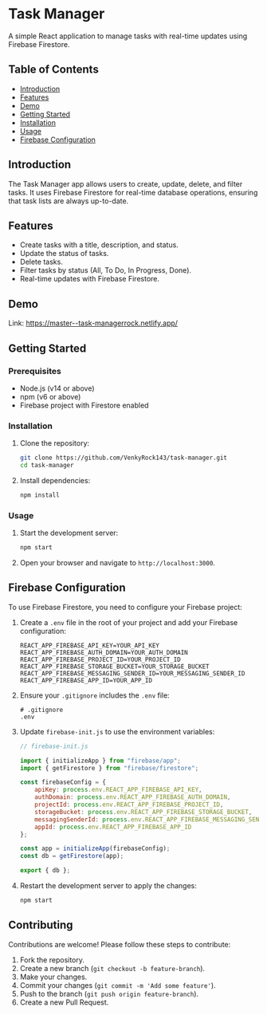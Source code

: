 # Task Manager

A simple React application to manage tasks with real-time updates using Firebase Firestore.

## Table of Contents

- [Introduction](#introduction)
- [Features](#features)
- [Demo](#demo)
- [Getting Started](#getting-started)
- [Installation](#installation)
- [Usage](#usage)
- [Firebase Configuration](#firebase-configuration)

## Introduction

The Task Manager app allows users to create, update, delete, and filter tasks. It uses Firebase Firestore for real-time database operations, ensuring that task lists are always up-to-date.

## Features

- Create tasks with a title, description, and status.
- Update the status of tasks.
- Delete tasks.
- Filter tasks by status (All, To Do, In Progress, Done).
- Real-time updates with Firebase Firestore.

## Demo

Link: https://master--task-managerrock.netlify.app/

## Getting Started

### Prerequisites

- Node.js (v14 or above)
- npm (v6 or above)
- Firebase project with Firestore enabled

### Installation

1. Clone the repository:

    ```sh
    git clone https://github.com/VenkyRock143/task-manager.git
    cd task-manager
    ```

2. Install dependencies:

    ```sh
    npm install
    ```

### Usage

1. Start the development server:

    ```sh
    npm start
    ```

2. Open your browser and navigate to `http://localhost:3000`.

## Firebase Configuration

To use Firebase Firestore, you need to configure your Firebase project:

1. Create a `.env` file in the root of your project and add your Firebase configuration:

    ```env
    REACT_APP_FIREBASE_API_KEY=YOUR_API_KEY
    REACT_APP_FIREBASE_AUTH_DOMAIN=YOUR_AUTH_DOMAIN
    REACT_APP_FIREBASE_PROJECT_ID=YOUR_PROJECT_ID
    REACT_APP_FIREBASE_STORAGE_BUCKET=YOUR_STORAGE_BUCKET
    REACT_APP_FIREBASE_MESSAGING_SENDER_ID=YOUR_MESSAGING_SENDER_ID
    REACT_APP_FIREBASE_APP_ID=YOUR_APP_ID
    ```

2. Ensure your `.gitignore` includes the `.env` file:

    ```gitignore
    # .gitignore
    .env
    ```

3. Update `firebase-init.js` to use the environment variables:

    ```javascript
    // firebase-init.js

    import { initializeApp } from "firebase/app";
    import { getFirestore } from "firebase/firestore";

    const firebaseConfig = {
        apiKey: process.env.REACT_APP_FIREBASE_API_KEY,
        authDomain: process.env.REACT_APP_FIREBASE_AUTH_DOMAIN,
        projectId: process.env.REACT_APP_FIREBASE_PROJECT_ID,
        storageBucket: process.env.REACT_APP_FIREBASE_STORAGE_BUCKET,
        messagingSenderId: process.env.REACT_APP_FIREBASE_MESSAGING_SENDER_ID,
        appId: process.env.REACT_APP_FIREBASE_APP_ID
    };

    const app = initializeApp(firebaseConfig);
    const db = getFirestore(app);

    export { db };
    ```

4. Restart the development server to apply the changes:

    ```sh
    npm start
    ```

## Contributing

Contributions are welcome! Please follow these steps to contribute:

1. Fork the repository.
2. Create a new branch (`git checkout -b feature-branch`).
3. Make your changes.
4. Commit your changes (`git commit -m 'Add some feature'`).
5. Push to the branch (`git push origin feature-branch`).
6. Create a new Pull Request.
